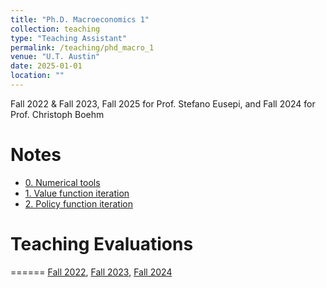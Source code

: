 ```yaml
---
title: "Ph.D. Macroeconomics 1"
collection: teaching
type: "Teaching Assistant"
permalink: /teaching/phd_macro_1
venue: "U.T. Austin"
date: 2025-01-01
location: ""
---
```


Fall 2022 & Fall 2023, Fall 2025 for Prof. Stefano Eusepi, and Fall 2024 for Prof. Christoph Boehm

# Notes
* [0. Numerical tools](/files/jupyter_notebooks/0_numerical_tools.html)
* [1. Value function iteration](/files/jupyter_notebooks/1_practical_vfi.html)
* [2. Policy function iteration](/files/jupyter_notebooks/pratical_pfi.html)

# Teaching Evaluations
======
[Fall 2022](/files/teaching_evaluations/TA-report-fall-2022.pdf), [Fall 2023](/files/teaching_evaluations/TA-report-fall-2023.pdf), [Fall 2024](/files/teaching_evaluations/TA-report-fall-2024.pdf)
